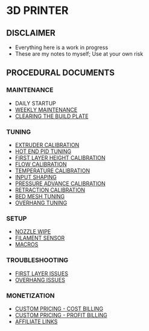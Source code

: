 # 3D PRINTER
## DISCLAIMER
- Everything here is a work in progress
- These are my notes to myself; Use at your own risk

## PROCEDURAL DOCUMENTS

### MAINTENANCE
 - DAILY STARTUP
 - [WEEKLY MAINTENANCE](/DOCS/WEEKLY_MAINTENANCE.MD)
 - [CLEARING THE BUILD PLATE](/DOCS/CLEARING_BUILD_PLATE.MD)
 
### TUNING
- [EXTRUDER CALIBRATION](/DOCS/EXTRUDER_CALIBRATION.MD)
- [HOT END PID TUNING](/DOCS/HOT_END_PID_TUNING.MD)
- [FIRST LAYER HEIGHT CALIBRATION](/DOCS/FIRST_LAYER_CALIBRATION.MD)
- [FLOW CALIBRATION](/DOCS/FLOW_CALIBRATION.MD)
- [TEMPERATURE CALIBRATION](/DOCS/TEMPERATURE_CALIBRATION.MD)
- [INPUT SHAPING](/DOCS/INPUT_SHAPING.MD)
- [PRESSURE ADVANCE CALIBRATION](/DOCS/PRESSURE_ADVANCE_CALIBRATION.MD)
- [RETRACTION CALIBRATION](/DOCS/RETRACTION_CALIBRATION.MD)
- [BED MESH TUNING](/DOCS/MESH_TUNING.MD)
- [OVERHANG TUNING](/DOCS/OVERHANG_TUNING.MD)

### SETUP
- [NOZZLE WIPE]()
- [FILAMENT SENSOR]()
- [MACROS]()

### TROUBLESHOOTING
- [FIRST LAYER ISSUES]()
- [OVERHANG ISSUES]()

### MONETIZATION
- [CUSTOM PRICING - COST BILLING]()
- [CUSTOM PRICING - PROFIT BILLING]()
- [AFFILIATE LINKS]()
